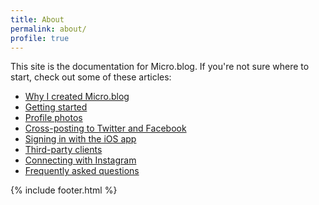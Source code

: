 ```yaml
---
title: About
permalink: about/
profile: true
---
```


This site is the documentation for Micro.blog. If you're not sure where to start, check out some of these articles:

<ul>
	<li class="about_link"><a href="/2015/why-i-created-this/">Why I created Micro.blog</a></li>
	<li class="about_link"><a href="/2017/getting-started/">Getting started</a></li>
	<li class="about_link"><a href="/2015/profile-photos/">Profile photos</a></li>
	<li class="about_link"><a href="/2016/cross-posting-twitter/">Cross-posting to Twitter and Facebook</a></li>
	<li class="about_link"><a href="/2015/signing-in-ios/">Signing in with the iOS app</a></li>	
	<li class="about_link"><a href="/2017/micropub-clients/">Third-party clients</a></li>	
	<li class="about_link"><a href="/2017/instagram/">Connecting with Instagram</a></li>	
	<li class="about_link"><a href="/faq/">Frequently asked questions</a></li>
</ul>

{% include footer.html %}